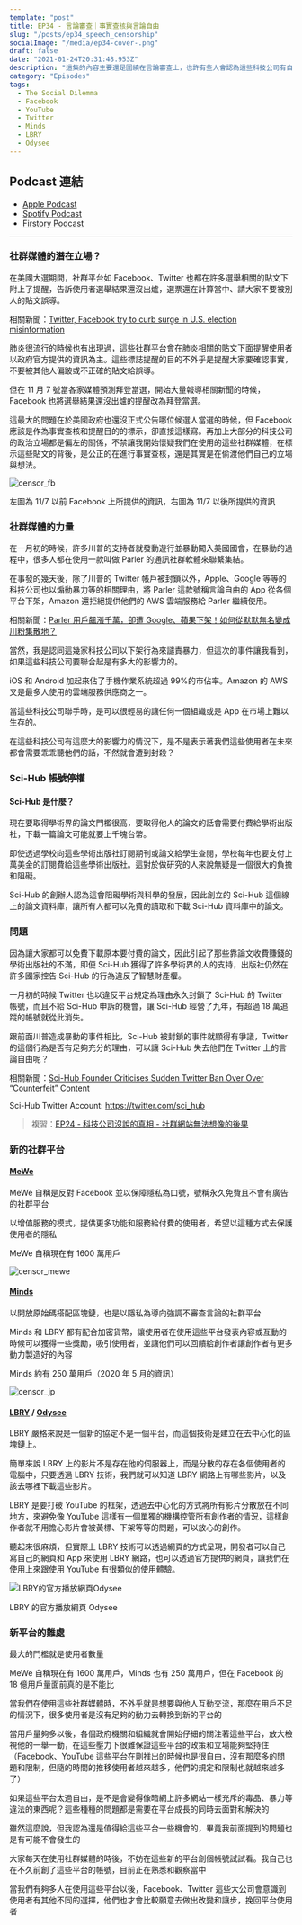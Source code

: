 ```yaml
---
template: "post"
title: EP34 - 言論審查｜事實查核與言論自由
slug: "/posts/ep34_speech_censorship"
socialImage: "/media/ep34-cover-.png"
draft: false
date: "2021-01-24T20:31:48.953Z"
description: "這集的內容主要還是圍繞在言論審查上，也許有些人會認為這些科技公司有自己的立場有什麼不對，能力越大責任越大也很像某種程度的情緒勒索，但依照立場決定用戶接受到什麼樣資訊真的可以嗎？到底言論審查是用來公正的事實審查，還是用來偷渡立場？"
category: "Episodes"
tags:
  - The Social Dilemma
  - Facebook
  - YouTube
  - Twitter
  - Minds
  - LBRY
  - Odysee
---
```


## Podcast 連結

- [Apple Podcast](https://podcasts.apple.com/tw/podcast/%E8%B3%87%E5%AE%89%E8%A7%A3%E5%A3%93%E7%B8%AE/id1513276667#episodeGuid=ckkblul8creud0854p6hr39ta)
- [Spotify Podcast](https://open.spotify.com/episode/3plLXMpb72UMyfJL2I7Nbq?si=uADn9cO7RTOOvbwSepCBEQ)
- [Firstory Podcast](https://open.firstory.me/story/ckkblul8creud0854p6hr39ta)

---

### 社群媒體的潛在立場？

在美國大選期間，社群平台如 Facebook、Twitter 也都在許多選舉相關的貼文下附上了提醒，告訴使用者選舉結果還沒出爐，選票還在計算當中、請大家不要被別人的貼文誤導。

相關新聞：[Twitter, Facebook try to curb surge in U.S. election misinformation](https://www.theglobeandmail.com/business/international-business/us-business/article-trumps-election-posts-put-twitter-and-facebooks-misinformation/)

肺炎很流行的時候也有出現過，這些社群平台會在肺炎相關的貼文下面提醒使用者以政府官方提供的資訊為主。這些標誌提醒的目的不外乎是提醒大家要確認事實，不要被其他人偏跛或不正確的貼文給誤導。

但在 11 月 7 號當各家媒體預測拜登當選，開始大量報導相關新聞的時候，Facebook 也將選舉結果還沒出爐的提醒改為拜登當選。

這最大的問題在於美國政府也還沒正式公告哪位候選人當選的時候，但 Facebook 應該是作為事實查核和提醒目的的標示，卻直接這樣寫。再加上大部分的科技公司的政治立場都是偏左的關係，不禁讓我開始懷疑我們在使用的這些社群媒體，在標示這些貼文的背後，是公正的在進行事實查核，還是其實是在偷渡他們自己的立場與想法。

![censor_fb](/media/censor_fb.png)

左圖為 11/7 以前 Facebook 上所提供的資訊，右圖為 11/7 以後所提供的資訊

### 社群媒體的力量

在一月初的時候，許多川普的支持者就發動遊行並暴動闖入美國國會，在暴動的過程中，很多人都在使用一款叫做 Parler 的通訊社群軟體來聯繫集結。

在事發的幾天後，除了川普的 Twitter 帳戶被封鎖以外，Apple、Google 等等的科技公司也以煽動暴力等的相關理由，將 Parler 這款號稱言論自由的 App 從各個平台下架，Amazon 還拒絕提供他們的 AWS 雲端服務給 Parler 繼續使用。

相關新聞：[Parler 用戶飆漲千萬，卻遭 Google、蘋果下架！如何從默默無名變成川粉集散地？](https://www.bnext.com.tw/article/61016/parler-google-apple)

當然，我是認同這幾家科技公司以下架行為來譴責暴力，但這次的事件讓我看到，如果這些科技公司要聯合起是有多大的影響力的。

iOS 和 Android 加起來佔了手機作業系統超過 99%的市佔率。Amazon 的 AWS 又是最多人使用的雲端服務供應商之一。

當這些科技公司聯手時，是可以很輕易的讓任何一個組織或是 App 在市場上難以生存的。

在這些科技公司有這麼大的影響力的情況下，是不是表示著我們這些使用者在未來都會需要乖乖聽他們的話，不然就會遭到封殺？

### Sci-Hub 帳號停權

#### Sci-Hub 是什麼？

現在要取得學術界的論文門檻很高，要取得他人的論文的話會需要付費給學術出版社，下載一篇論文可能就要上千塊台幣。

即使透過學校向這些學術出版社訂閱期刊或論文給學生查閱，學校每年也要支付上萬美金的訂閱費給這些學術出版社。這對於做研究的人來說無疑是一個很大的負擔和阻礙。

Sci-Hub 的創辦人認為這會阻礙學術與科學的發展，因此創立的 Sci-Hub 這個線上的論文資料庫，讓所有人都可以免費的讀取和下載 Sci-Hub 資料庫中的論文。

### 問題

因為讓大家都可以免費下載原本要付費的論文，因此引起了那些靠論文收費賺錢的學術出版社的不滿，即便 Sci-Hub 獲得了許多學術界的人的支持，出版社仍然在許多國家控告 Sci-Hub 的行為違反了智慧財產權。

一月初的時候 Twitter 也以違反平台規定為理由永久封鎖了 Sci-Hub 的 Twitter 帳號，而且不給 Sci-Hub 申訴的機會，讓 Sci-Hub 經營了九年，有超過 18 萬追蹤的帳號就從此消失。

跟前面川普造成暴動的事件相比，Sci-Hub 被封鎖的事件就顯得有爭議，Twitter 的這個行為是否有足夠充分的理由，可以讓 Sci-Hub 失去他們在 Twitter 上的言論自由呢？

相關新聞：[Sci-Hub Founder Criticises Sudden Twitter Ban Over Over “Counterfeit” Content](https://torrentfreak.com/sci-hub-founder-criticises-sudden-twitter-ban-over-over-counterfeit-content-210108/)

Sci-Hub Twitter Account: https://twitter.com/sci_hub

> 複習：[EP24 - 科技公司沒說的真相 - 社群網站無法想像的後果](/posts/ep24_the_social_dilemma)

### 新的社群平台

#### [MeWe](https://mewe.com/)

MeWe 自稱是反對 Facebook 並以保障隱私為口號，號稱永久免費且不會有廣告的社群平台

以增值服務的模式，提供更多功能和服務給付費的使用者，希望以這種方式去保護使用者的隱私

MeWe 自稱現在有 1600 萬用戶

![censor_mewe](/media/censor_mewe.png)

#### [Minds](https://www.minds.com/)

以開放原始碼搭配區塊鏈，也是以隱私為導向強調不審查言論的社群平台

Minds 和 LBRY 都有配合加密貨幣，讓使用者在使用這些平台發表內容或互動的時候可以獲得一些獎勵，吸引使用者，並讓他們可以回饋給創作者讓創作者有更多動力製造好的內容

Minds 約有 250 萬用戶（2020 年 5 月的資訊）

![censor_jp](/media/censor_minds.png)

#### [LBRY](https://lbry.tv/) / [Odysee](https://odysee.com/)

LBRY 嚴格來說是一個新的協定不是一個平台，而這個技術是建立在去中心化的區塊鏈上。

簡單來說 LBRY 上的影片不是存在他的伺服器上，而是分散的存在各個使用者的電腦中，只要透過 LBRY 技術，我們就可以知道 LBRY 網路上有哪些影片，以及該去哪裡下載這些影片。

LBRY 是要打破 YouTube 的框架，透過去中心化的方式將所有影片分散放在不同地方，來避免像 YouTube 這樣有一個單獨的機構控管所有創作者的情況，這樣創作者就不用擔心影片會被黃標、下架等等的問題，可以放心的創作。

聽起來很麻煩，但實際上 LBRY 技術可以透過網頁的方式呈現，開發者可以自己寫自己的網頁和 App 來使用 LBRY 網路，也可以透過官方提供的網頁，讓我們在使用上來跟使用 YouTube 有很類似的使用體驗。

![LBRY的官方播放網頁Odysee](/media/censor_odysee.png "LBRY的官方播放網頁Odysee")

LBRY 的官方播放網頁 Odysee

### 新平台的難處

最大的門檻就是使用者數量

MeWe 自稱現在有 1600 萬用戶，Minds 也有 250 萬用戶，但在 Facebook 的 18 億用戶量面前真的是不能比

當我們在使用這些社群媒體時，不外乎就是想要與他人互動交流，那麼在用戶不足的情況下，很多使用者是沒有足夠的動力去轉換到新的平台的

當用戶量夠多以後，各個政府機關和組織就會開始仔細的關注著這些平台，放大檢視他的一舉一動，在這些壓力下很難保證這些平台的政策和立場能夠堅持住
（Facebook、YouTube 這些平台在剛推出的時候也是很自由，沒有那麼多的問題和限制，但隨的時間的推移使用者越來越多，他們的規定和限制也就越來越多了）

如果這些平台太過自由，是不是會變得像暗網上許多網站一樣充斥的毒品、暴力等違法的東西呢？這些種種的問題都是需要在平台成長的同時去面對和解決的

雖然這麼說，但我認為還是值得給這些平台一些機會的，畢竟我前面提到的問題也是有可能不會發生的

大家每天在使用社群媒體的時後，不妨在這些新的平台創個帳號試試看。我自己也在不久前創了這些平台的帳號，目前正在熟悉和觀察當中

當我們有夠多人在使用這些平台以後，Facebook、Twitter 這些大公司會意識到使用者有其他不同的選擇，他們也才會比較願意去做出改變和讓步，挽回平台使用者
